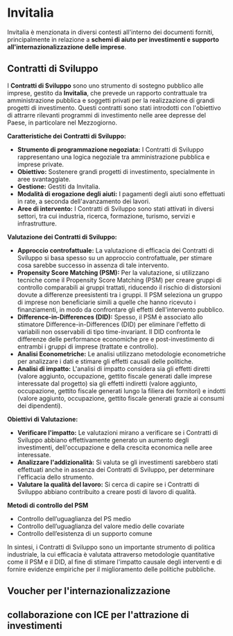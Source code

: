 # Invitalia

Invitalia è menzionata in diversi contesti all'interno dei documenti forniti, principalmente in relazione a **schemi di aiuto per investimenti e supporto all'internazionalizzazione delle imprese**.

## Contratti di Sviluppo

I **Contratti di Sviluppo** sono uno strumento di sostegno pubblico alle imprese, gestito da **Invitalia**, che prevede un rapporto contrattuale tra amministrazione pubblica e soggetti privati per la realizzazione di grandi progetti di investimento. Questi contratti sono stati introdotti con l'obiettivo di attrarre rilevanti programmi di investimento nelle aree depresse del Paese, in particolare nel Mezzogiorno.

**Caratteristiche dei Contratti di Sviluppo:**
*   **Strumento di programmazione negoziata:** I Contratti di Sviluppo rappresentano una logica negoziale tra amministrazione pubblica e imprese private.
*   **Obiettivo:** Sostenere grandi progetti di investimento, specialmente in aree svantaggiate.
*   **Gestione:** Gestiti da Invitalia.
*   **Modalità di erogazione degli aiuti:** I pagamenti degli aiuti sono effettuati in rate, a seconda dell'avanzamento dei lavori.
*  **Aree di intervento:**  I Contratti di Sviluppo sono stati attivati in diversi settori, tra cui industria, ricerca, formazione, turismo, servizi e infrastrutture.

**Valutazione dei Contratti di Sviluppo:**
*   **Approccio controfattuale:**  La valutazione di efficacia dei Contratti di Sviluppo si basa spesso su un approccio controfattuale, per stimare cosa sarebbe successo in assenza di tale intervento.
*   **Propensity Score Matching (PSM):** Per la valutazione, si utilizzano tecniche come il Propensity Score Matching (PSM) per creare gruppi di controllo comparabili ai gruppi trattati, riducendo il rischio di distorsioni dovute a differenze preesistenti tra i gruppi. Il PSM seleziona un gruppo di imprese non beneficiarie simili a quelle che hanno ricevuto i finanziamenti, in modo da confrontare gli effetti dell'intervento pubblico.
*   **Difference-in-Differences (DID):** Spesso, il PSM è associato allo stimatore Difference-in-Differences (DID) per eliminare l'effetto di variabili non osservabili di tipo time-invariant. Il DID confronta le differenze delle performance economiche pre e post-investimento di entrambi i gruppi di imprese (trattate e controllo).
*   **Analisi Econometriche:**  Le analisi utilizzano metodologie econometriche per analizzare i dati e stimare gli effetti causali delle politiche.
*   **Analisi di impatto:** L'analisi di impatto considera sia gli effetti diretti (valore aggiunto, occupazione, gettito fiscale generati dalle imprese interessate dal progetto) sia gli effetti indiretti (valore aggiunto, occupazione, gettito fiscale generati lungo la filiera dei fornitori) e indotti (valore aggiunto, occupazione, gettito fiscale generati grazie ai consumi dei dipendenti).

**Obiettivi di Valutazione:**
*   **Verificare l'impatto:** Le valutazioni mirano a verificare se i Contratti di Sviluppo abbiano effettivamente generato un aumento degli investimenti, dell'occupazione e della crescita economica nelle aree interessate.
*   **Analizzare l'addizionalità:** Si valuta se gli investimenti sarebbero stati effettuati anche in assenza dei Contratti di Sviluppo, per determinare l'efficacia dello strumento.
*   **Valutare la qualità del lavoro:** Si cerca di capire se i Contratti di Sviluppo abbiano contribuito a creare posti di lavoro di qualità.

**Metodi di controllo del PSM**
*   Controllo dell’uguaglianza del PS medio
*   Controllo dell’uguaglianza del valore medio delle covariate
*   Controllo dell’esistenza di un supporto comune

In sintesi, i Contratti di Sviluppo sono un importante strumento di politica industriale, la cui efficacia è valutata attraverso metodologie quantitative come il PSM e il DID, al fine di stimare l'impatto causale degli interventi e di fornire evidenze empiriche per il miglioramento delle politiche pubbliche.


## Voucher per l'internazionalizzazione



## collaborazione con ICE per l'attrazione di investimenti

